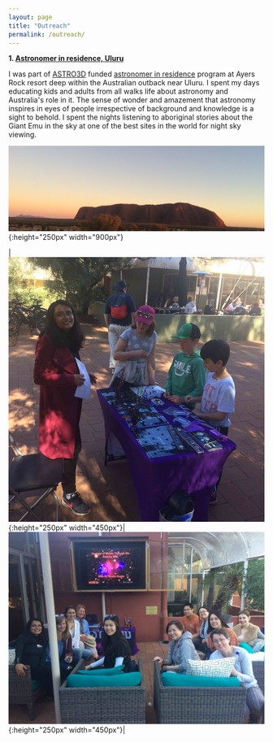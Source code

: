 ```yaml
---
layout: page
title: "Outreach"
permalink: /outreach/
---
```

**1. [Astronomer in residence, Uluru](../astronomer_in_residence.pdf)** <br/>

I was part of [ASTRO3D](https://astro3d.org.au/) funded 
[astronomer in residence](https://www.ayersrockresort.com.au/events/detail/astronomer-in-residence-program) 
program at Ayers Rock resort deep within the Australian outback near Uluru. 
I spent my days educating kids and adults from all walks life about astronomy 
and Australia's role in it. The sense of wonder and amazement that astronomy inspires in eyes of people 
irrespective of background and knowledge is a sight to behold. I spent the nights listening to aboriginal stories about the 
Giant Emu in the sky at one of the best sites in the world for night sky viewing. 

![Uluru](/images/IMG_5338.JPG){:height="250px" width="900px"}

|![Astronomer in residence, Uluru](/images/IMG_5312.JPG){:height="250px" width="450px"}|![Astronomer in residence, Uluru](/images/IMG_5317.JPG){:height="250px" width="450px"}|

